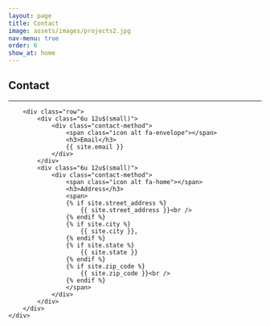 ```yaml
---
layout: page
title: Contact
image: assets/images/projects2.jpg
nav-menu: true
order: 6
show_at: home
---
```


<!-- Main -->
<div id="main" class="alt">

<!-- One -->
<section id="one">
	<div class="inner">
        <h1>Contact</h1>
        <hr class="major"/>

        <div class="row">
            <div class="6u 12u$(small)">
                <div class="contact-method">
                    <span class="icon alt fa-envelope"></span>
                    <h3>Email</h3>
                    {{ site.email }}
                </div>
            </div>
            <div class="6u 12u$(small)">
                <div class="contact-method">
                    <span class="icon alt fa-home"></span>
                    <h3>Address</h3>
                    <span>
                    {% if site.street_address %}
                        {{ site.street_address }}<br />
                    {% endif %}
                    {% if site.city %}
                        {{ site.city }},
                    {% endif %}
                    {% if site.state %}
                        {{ site.state }} 
                    {% endif %}
                    {% if site.zip_code %}
                        {{ site.zip_code }}<br />
                    {% endif %}
                    </span>
                </div>
            </div>
        </div>
    </div>
</section>

</div>

